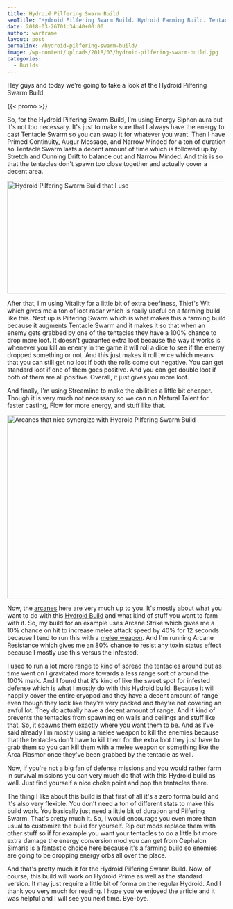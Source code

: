 ```yaml
---
title: Hydroid Pilfering Swarm Build
seoTitle: "Hydroid Pilfering Swarm Build. Hydroid Farming Build. Tentacle build"
date: 2018-03-26T01:34:40+00:00
author: warframe
layout: post
permalink: /hydroid-pilfering-swarm-build/
image: /wp-content/uploads/2018/03/hydroid-pilfering-swarm-build.jpg
categories:
  - Builds
---
```

Hey guys and today we’re going to take a look at the Hydroid Pilfering Swarm Build.<!--more-->

{{< promo >}}

So, for the Hydroid Pilfering Swarm Build, I'm using Energy Siphon aura but it's not too necessary. It's just to make sure that I always have the energy to cast Tentacle Swarm so you can swap it for whatever you want. Then I have Primed Continuity, Augur Message, and Narrow Minded for a ton of duration so Tentacle Swarm lasts a decent amount of time which is followed up by Stretch and Cunning Drift to balance out and Narrow Minded. And this is so that the tentacles don't spawn too close together and actually cover a decent area.

<img src="https://warframeblog.com/wp-content/uploads/2018/03/hydroid-pilfering-swarm-build-1024x353.png" title="Warframe Hydroid Pilfering Swarm Build" alt="Hydroid Pilfering Swarm Build that I use" width="750" height="259" class="alignnone size-large wp-image-1176" srcset="https://warframeblog.com/wp-content/uploads/2018/03/hydroid-pilfering-swarm-build-1024x353.png 1024w, https://warframeblog.com/wp-content/uploads/2018/03/hydroid-pilfering-swarm-build-300x103.png 300w, https://warframeblog.com/wp-content/uploads/2018/03/hydroid-pilfering-swarm-build-768x265.png 768w, https://warframeblog.com/wp-content/uploads/2018/03/hydroid-pilfering-swarm-build.png 1591w" sizes="(max-width: 750px) 100vw, 750px" />

After that, I'm using Vitality for a little bit of extra beefiness, Thief's Wit which gives me a ton of loot radar which is really useful on a farming build like this. Next up is Pilfering Swarm which is what makes this a farming build because it augments Tentacle Swarm and it makes it so that when an enemy gets grabbed by one of the tentacles they have a 100% chance to drop more loot. It doesn't guarantee extra loot because the way it works is whenever you kill an enemy in the game it will roll a dice to see if the enemy dropped something or not. And this just makes it roll twice which means that you can still get no loot if both the rolls come out negative. You can get standard loot if one of them goes positive. And you can get double loot if both of them are all positive. Overall, it just gives you more loot.

And finally, I'm using Streamline to make the abilities a little bit cheaper. Though it is very much not necessary so we can run Natural Talent for faster casting, Flow for more energy, and stuff like that.

<img src="https://warframeblog.com/wp-content/uploads/2018/03/hydroid-pilfering-build-arcanes-1024x576.png" title="Hydroid Pilfering Swarm Build Arcanes" alt="Arcanes that nice synergize with Hydroid Pilfering Swarm Build" width="750" height="422" class="alignnone size-large wp-image-1178" srcset="https://warframeblog.com/wp-content/uploads/2018/03/hydroid-pilfering-build-arcanes-1024x576.png 1024w, https://warframeblog.com/wp-content/uploads/2018/03/hydroid-pilfering-build-arcanes-300x169.png 300w, https://warframeblog.com/wp-content/uploads/2018/03/hydroid-pilfering-build-arcanes-768x432.png 768w" sizes="(max-width: 750px) 100vw, 750px" />

Now, the [arcanes](https://warframeblog.com/arcane-rework/) here are very much up to you. It's mostly about what you want to do with this [Hydroid Build](https://warframeblog.com/hydroid-puddle-build/) and what kind of stuff you want to farm with it. So, my build for an example uses Arcane Strike which gives me a 10% chance on hit to increase melee attack speed by 40% for 12 seconds because I tend to run this with a [melee weapon](https://warframeblog.com/melee-weapons/). And I'm running Arcane Resistance which gives me an 80% chance to resist any toxin status effect because I mostly use this versus the Infested.

I used to run a lot more range to kind of spread the tentacles around but as time went on I gravitated more towards a less range sort of around the 100% mark. And I found that it's kind of like the sweet spot for infested defense which is what I mostly do with this Hydroid build. Because it will happily cover the entire cryopod and they have a decent amount of range even though they look like they're very packed and they're not covering an awful lot. They do actually have a decent amount of range. And it kind of prevents the tentacles from spawning on walls and ceilings and stuff like that. So, it spawns them exactly where you want them to be. And as I've said already I'm mostly using a melee weapon to kill the enemies because that the tentacles don't have to kill them for the extra loot they just have to grab them so you can kill them with a melee weapon or something like the Arca Plasmor once they've been grabbed by the tentacle as well.

Now, if you're not a big fan of defense missions and you would rather farm in survival missions you can very much do that with this Hydroid build as well. Just find yourself a nice choke point and pop the tentacles there.

The thing I like about this build is that first of all it's a zero forma build and it's also very flexible. You don't need a ton of different stats to make this build work. You basically just need a little bit of duration and Pilfering Swarm. That's pretty much it. So, I would encourage you even more than usual to customize the build for yourself. Rip out mods replace them with other stuff so if for example you want your tentacles to do a little bit more extra damage the energy conversion mod you can get from Cephalon Simaris is a fantastic choice here because it's a farming build so enemies are going to be dropping energy orbs all over the place.

And that's pretty much it for the Hydroid Pilfering Swarm Build. Now, of course, this build will work on Hydroid Prime as well as the standard version. It may just require a little bit of forma on the regular Hydroid. And I thank you very much for reading. I hope you've enjoyed the article and it was helpful and I will see you next time. Bye-bye.